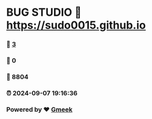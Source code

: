 # BUG STUDIO :link: https://sudo0015.github.io 
### :page_facing_up: [3](https://sudo0015.github.io/tag.html) 
### :speech_balloon: 0 
### :hibiscus: 8804 
### :alarm_clock: 2024-09-07 19:16:36 
### Powered by :heart: [Gmeek](https://github.com/Meekdai/Gmeek)
